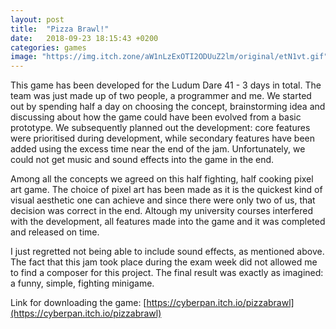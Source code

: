 ```yaml
---
layout: post
title:  "Pizza Brawl!"
date:   2018-09-23 18:15:43 +0200
categories: games
image: "https://img.itch.zone/aW1nLzExOTI2ODUuZ2lm/original/etN1vt.gif"
---
```

This game has been developed for the Ludum Dare 41 - 3 days in total. The team was just made up of two people, a programmer and me. 
We started out by spending half a day on choosing the concept, brainstorming idea and discussing about how the game could have been evolved from a basic prototype. We subsequently planned out the development: core features were prioritised during development, while secondary features have been added using the excess time near the end of the jam. Unfortunately, we could not get music and sound effects into the game in the end. 

Among all the concepts we agreed on this half fighting, half cooking pixel art game. The choice of pixel art has been made as it is the quickest kind of visual aesthetic one can achieve and since there were only two of us, that decision was correct in the end. Altough my university courses interfered with the development, all features made into the game and it was completed and released on time.

I just regretted not being able to include sound effects, as mentioned above. The fact that this jam took place during the exam week did not allowed me to find a composer for this project. The final result was exactly as imagined: a funny, simple, fighting minigame.

Link for downloading the game: [https://cyberpan.itch.io/pizzabrawl](https://cyberpan.itch.io/pizzabrawl)
